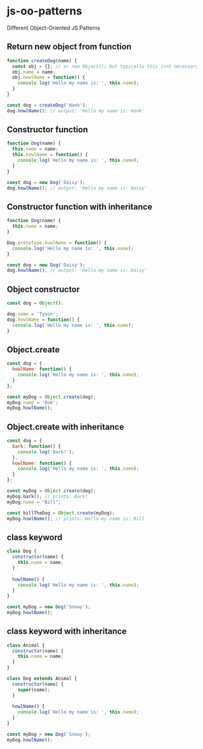 # js-oo-patterns
Different Object-Oriented JS Patterns

## Return new object from function

```javascript
function createDog(name) {
  const obj = {}; // or new Object(); but typically this isnt necessary
  obj.name = name;
  obj.howlName = function() {
    console.log('Hello my name is: ', this.name);
  }
}

const dog = createDog('Hank');
dog.howlName(); // output: 'Hello my name is: Hank'
```

## Constructor function

```javascript
function Dog(name) {
  this.name = name;
  this.howlName = function() {
    console.log('Hello my name is: ', this.name);
  }
}

const dog = new Dog('Daisy');
dog.howlName(); // output: 'Hello my name is: Daisy'
```

## Constructor function with inheritance

```javascript
function Dog(name) {
  this.name = name;
}

Dog.prototype.howlName = function() {
  console.log('Hello my name is: ', this.name);
}

const dog = new Dog('Daisy');
dog.howlName(); // output: 'Hello my name is: Daisy'
```


## Object constructor

```javascript
const dog = Object();

dog.name = 'Tyson';
dog.howlName = function() {
  console.log('Hello my name is: ', this.name);
}
```

## Object.create

```javascript
const dog = {
  howlName: function() {
    console.log('Hello my name is: ', this.name);
  }
};

const myDog = Object.create(dog);
myDog.name = 'Bob';
myDog.howlName();
```

## Object.create with inheritance

```javascript
const dog = {
  bark: function() {
    console.log('Bark!');
  },
  howlName: function() {
    console.log('Hello my name is: ', this.name);
  }
};

const myDog = Object.create(dog);
myDog.bark(); // prints: Bark!
myDog.name = "Bill";

const billTheDog = Object.create(myDog);
myDog.howlName(); // prints: Hello my name is: Bill
```

## class keyword

```javascript
class Dog {
  constructor(name) {
    this.name = name;
  }
  
  howlName() {
    console.log('Hello my name is: ', this.name);
  }
}

const myDog = new Dog('Snowy');
myDog.howlName();
```

## class keyword with inheritance

```javascript
class Animal {
  constructor(name) {
    this.name = name;
  }
}

class Dog extends Animal {
  constructor(name) {
    super(name);
  }
  
  howlName() {
    console.log('Hello my name is: ', this.name);
  }
}

const myDog = new Dog('Snowy');
myDog.howlName();
```

